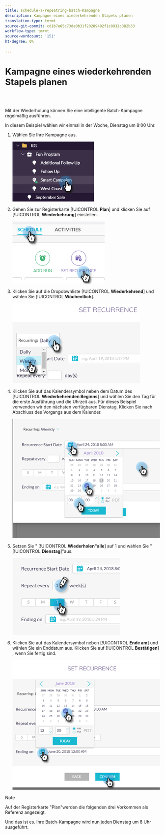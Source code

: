 ```yaml
---
title: schedule-a-repeatring-batch-Kampagne
description: Kampagne eines wiederkehrenden Stapels planen
translation-type: tm+mt
source-git-commit: cd1b7e65c73de0b31f20289402f1c0832c382b33
workflow-type: tm+mt
source-wordcount: '151'
ht-degree: 0%

---
```



# Kampagne eines wiederkehrenden Stapels planen

<br> 

Mit der Wiederholung können Sie eine intelligente Batch-Kampagne regelmäßig ausführen.

In diesem Beispiel wählen wir einmal in der Woche, Dienstag um 8:00 Uhr.

1. Wählen Sie Ihre Kampagne aus.

   ![Bild eins](/help/sky/assets/smart-campaigns/schedule-a-recurring-batch-campaign/schedule-a-recurring-batch-campaign-1.png)

1. Gehen Sie zur Registerkarte [!UICONTROL **Plan**] und klicken Sie auf [!UICONTROL **Wiederkehrung**] einstellen.

   ![Bild zwei](/help/sky/assets/smart-campaigns/schedule-a-recurring-batch-campaign/schedule-a-recurring-batch-campaign-2.png)

1. Klicken Sie auf die Dropdownliste [!UICONTROL **Wiederkehrend**] und wählen Sie [!UICONTROL **Wöchentlich**].

   ![Bild drei](/help/sky/assets/smart-campaigns/schedule-a-recurring-batch-campaign/schedule-a-recurring-batch-campaign-3.png)

1. Klicken Sie auf das Kalendersymbol neben dem Datum des [!UICONTROL **Wiederkehrenden Beginns**] und wählen Sie den Tag für die erste Ausführung und die Uhrzeit aus. Für dieses Beispiel verwenden wir den nächsten verfügbaren Dienstag. Klicken Sie nach Abschluss des Vorgangs aus dem Kalender.

   ![Bild vier](/help/sky/assets/smart-campaigns/schedule-a-recurring-batch-campaign/schedule-a-recurring-batch-campaign-4.png)

1. Setzen Sie &quot; [!UICONTROL **Wiederholen&quot;alle**] auf 1 und wählen Sie &quot; [!UICONTROL **Dienstag**]&quot;aus.

   ![Bild fünf](/help/sky/assets/smart-campaigns/schedule-a-recurring-batch-campaign/schedule-a-recurring-batch-campaign-5.png)

1. Klicken Sie auf das Kalendersymbol neben [!UICONTROL **Ende am**] und wählen Sie ein Enddatum aus. Klicken Sie auf [!UICONTROL **Bestätigen**] , wenn Sie fertig sind.

   ![Bild sechs](/help/sky/assets/smart-campaigns/schedule-a-recurring-batch-campaign/schedule-a-recurring-batch-campaign-6.png)

>[!NOTE]
>
>Auf der Registerkarte &quot;Plan&quot;werden die folgenden drei Vorkommen als Referenz angezeigt.

Und das ist es. Ihre Batch-Kampagne wird nun jeden Dienstag um 8 Uhr ausgeführt.
